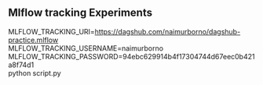 ## Mlflow tracking Experiments

MLFLOW_TRACKING_URI=https://dagshub.com/naimurborno/dagshub-practice.mlflow \
MLFLOW_TRACKING_USERNAME=naimurborno \
MLFLOW_TRACKING_PASSWORD=94ebc629914b4f17304744d67eec0b421a8f74d1  \
python script.py
